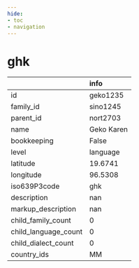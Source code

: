 ```yaml
---
hide:
- toc
- navigation
---
```

# ghk
|                      | info       |
|:---------------------|:-----------|
| id                   | geko1235   |
| family_id            | sino1245   |
| parent_id            | nort2703   |
| name                 | Geko Karen |
| bookkeeping          | False      |
| level                | language   |
| latitude             | 19.6741    |
| longitude            | 96.5308    |
| iso639P3code         | ghk        |
| description          | nan        |
| markup_description   | nan        |
| child_family_count   | 0          |
| child_language_count | 0          |
| child_dialect_count  | 0          |
| country_ids          | MM         |